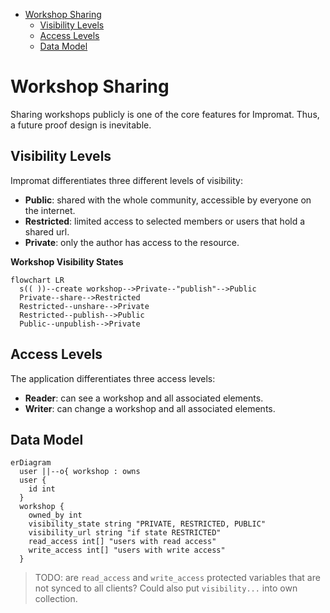 - [Workshop Sharing](#workshop-sharing)
  - [Visibility Levels](#visibility-levels)
  - [Access Levels](#access-levels)
  - [Data Model](#data-model)

# Workshop Sharing

Sharing workshops publicly is one of the core features for Impromat. Thus, a future proof design is inevitable.

## Visibility Levels

Impromat differentiates three different levels of visibility:

- **Public**: shared with the whole community, accessible by everyone on the internet.
- **Restricted**: limited access to selected members or users that hold a shared url.
- **Private**: only the author has access to the resource.

**Workshop Visibility States**

```mermaid
flowchart LR
  s(( ))--create workshop-->Private--"publish"-->Public
  Private--share-->Restricted
  Restricted--unshare-->Private
  Restricted--publish-->Public
  Public--unpublish-->Private
```

## Access Levels

The application differentiates three access levels:

- **Reader**: can see a workshop and all associated elements.
- **Writer**: can change a workshop and all associated elements.

## Data Model

```mermaid
erDiagram
  user ||--o{ workshop : owns
  user {
    id int
  }
  workshop {
    owned_by int
    visibility_state string "PRIVATE, RESTRICTED, PUBLIC"
    visibility_url string "if state RESTRICTED"
    read_access int[] "users with read access"
    write_access int[] "users with write access"
  }
```

> TODO: are `read_access` and `write_access` protected variables that are not synced to all clients? Could also put `visibility...` into own collection.
